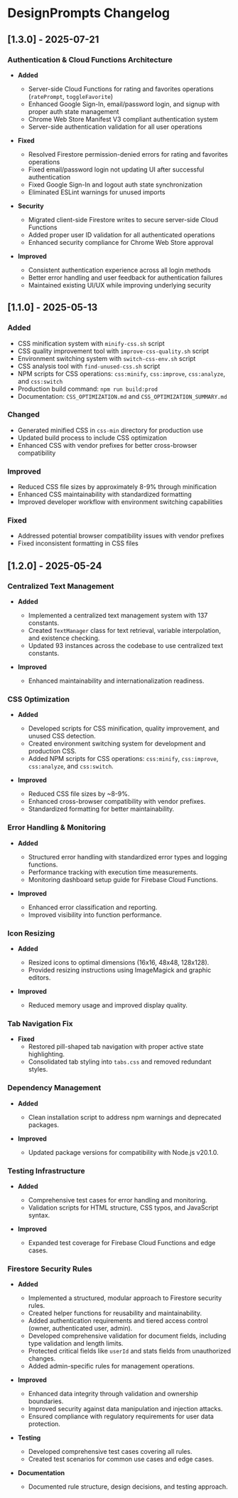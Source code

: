# DesignPrompts Changelog

## [1.3.0] - 2025-07-21

### Authentication & Cloud Functions Architecture

- **Added**

  - Server-side Cloud Functions for rating and favorites operations (`ratePrompt`, `toggleFavorite`)
  - Enhanced Google Sign-In, email/password login, and signup with proper auth state management
  - Chrome Web Store Manifest V3 compliant authentication system
  - Server-side authentication validation for all user operations

- **Fixed**

  - Resolved Firestore permission-denied errors for rating and favorites operations
  - Fixed email/password login not updating UI after successful authentication
  - Fixed Google Sign-In and logout auth state synchronization
  - Eliminated ESLint warnings for unused imports

- **Security**

  - Migrated client-side Firestore writes to secure server-side Cloud Functions
  - Added proper user ID validation for all authenticated operations
  - Enhanced security compliance for Chrome Web Store approval

- **Improved**
  - Consistent authentication experience across all login methods
  - Better error handling and user feedback for authentication failures
  - Maintained existing UI/UX while improving underlying security

## [1.1.0] - 2025-05-13

### Added

- CSS minification system with `minify-css.sh` script
- CSS quality improvement tool with `improve-css-quality.sh` script
- Environment switching system with `switch-css-env.sh` script
- CSS analysis tool with `find-unused-css.sh` script
- NPM scripts for CSS operations: `css:minify`, `css:improve`, `css:analyze`, and `css:switch`
- Production build command: `npm run build:prod`
- Documentation: `CSS_OPTIMIZATION.md` and `CSS_OPTIMIZATION_SUMMARY.md`

### Changed

- Generated minified CSS in `css-min` directory for production use
- Updated build process to include CSS optimization
- Enhanced CSS with vendor prefixes for better cross-browser compatibility

### Improved

- Reduced CSS file sizes by approximately 8-9% through minification
- Enhanced CSS maintainability with standardized formatting
- Improved developer workflow with environment switching capabilities

### Fixed

- Addressed potential browser compatibility issues with vendor prefixes
- Fixed inconsistent formatting in CSS files

## [1.2.0] - 2025-05-24

### Centralized Text Management

- **Added**

  - Implemented a centralized text management system with 137 constants.
  - Created `TextManager` class for text retrieval, variable interpolation, and existence checking.
  - Updated 93 instances across the codebase to use centralized text constants.

- **Improved**
  - Enhanced maintainability and internationalization readiness.

### CSS Optimization

- **Added**

  - Developed scripts for CSS minification, quality improvement, and unused CSS detection.
  - Created environment switching system for development and production CSS.
  - Added NPM scripts for CSS operations: `css:minify`, `css:improve`, `css:analyze`, and `css:switch`.

- **Improved**
  - Reduced CSS file sizes by ~8-9%.
  - Enhanced cross-browser compatibility with vendor prefixes.
  - Standardized formatting for better maintainability.

### Error Handling & Monitoring

- **Added**

  - Structured error handling with standardized error types and logging functions.
  - Performance tracking with execution time measurements.
  - Monitoring dashboard setup guide for Firebase Cloud Functions.

- **Improved**
  - Enhanced error classification and reporting.
  - Improved visibility into function performance.

### Icon Resizing

- **Added**

  - Resized icons to optimal dimensions (16x16, 48x48, 128x128).
  - Provided resizing instructions using ImageMagick and graphic editors.

- **Improved**
  - Reduced memory usage and improved display quality.

### Tab Navigation Fix

- **Fixed**
  - Restored pill-shaped tab navigation with proper active state highlighting.
  - Consolidated tab styling into `tabs.css` and removed redundant styles.

### Dependency Management

- **Added**

  - Clean installation script to address npm warnings and deprecated packages.

- **Improved**
  - Updated package versions for compatibility with Node.js v20.1.0.

### Testing Infrastructure

- **Added**

  - Comprehensive test cases for error handling and monitoring.
  - Validation scripts for HTML structure, CSS typos, and JavaScript syntax.

- **Improved**
  - Expanded test coverage for Firebase Cloud Functions and edge cases.

### Firestore Security Rules

- **Added**

  - Implemented a structured, modular approach to Firestore security rules.
  - Created helper functions for reusability and maintainability.
  - Added authentication requirements and tiered access control (owner, authenticated user, admin).
  - Developed comprehensive validation for document fields, including type validation and length limits.
  - Protected critical fields like `userId` and stats fields from unauthorized changes.
  - Added admin-specific rules for management operations.

- **Improved**

  - Enhanced data integrity through validation and ownership boundaries.
  - Improved security against data manipulation and injection attacks.
  - Ensured compliance with regulatory requirements for user data protection.

- **Testing**

  - Developed comprehensive test cases covering all rules.
  - Created test scenarios for common use cases and edge cases.

- **Documentation**
  - Documented rule structure, design decisions, and testing approach.
